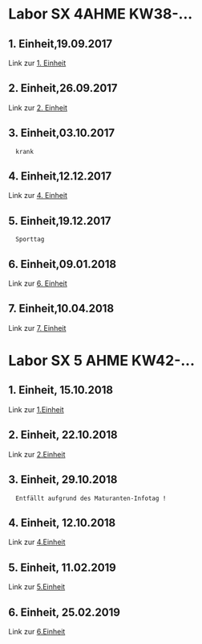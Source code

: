 # Labor SX 4AHME KW38-...

## 1. Einheit,19.09.2017  
Link zur [1. Einheit](https://github.com/strlum14/test1/blob/master/strlum14_kw38.md)
## 2. Einheit,26.09.2017  
Link zur [2. Einheit](https://github.com/HTLMechatronics/m14-la1-sx/blob/strlum14/strlum14/strlum14_kw39.md) 
## 3. Einheit,03.10.2017
      krank
## 4. Einheit,12.12.2017
Link zur [4. Einheit](https://github.com/HTLMechatronics/m14-la1-sx/blob/strlum14/strlum14/strlum14_kw51.md) 
## 5. Einheit,19.12.2017
      Sporttag
## 6. Einheit,09.01.2018
Link zur [6. Einheit](https://github.com/HTLMechatronics/m14-la1-sx/blob/strlum14/strlum14/strlum14_kw02.md)

## 7. Einheit,10.04.2018
Link zur [7. Einheit](https://github.com/HTLMechatronics/m14-la1-sx/blob/strlum14/strlum14/strlum14_kw15.md)

# Labor SX 5 AHME KW42-...

## 1. Einheit, 15.10.2018
Link zur [1.Einheit](https://github.com/HTLMechatronics/m14-la1-sx/blob/strlum14/strlum14/Protokoll_g4_strlum14_2018-10-15.md)

## 2. Einheit, 22.10.2018
Link zur [2.Einheit](https://github.com/HTLMechatronics/m14-la1-sx/blob/strlum14/strlum14/Protokoll_g4_strlum14_2018-10-22.md)

## 3. Einheit, 29.10.2018
      Entfällt aufgrund des Maturanten-Infotag !
      
## 4. Einheit, 12.10.2018
Link zur [4.Einheit](https://github.com/HTLMechatronics/m14-la1-sx/blob/strlum14/strlum14/protokoll_g4_strlum14_2018-11-12.md)

## 5. Einheit, 11.02.2019
Link zur [5.Einheit](https://github.com/HTLMechatronics/m14-la1-sx/blob/strlum14/strlum14/Protokoll_g4_strlum14_2019-02-11.md)

## 6. Einheit, 25.02.2019
Link zur [6.Einheit]()
